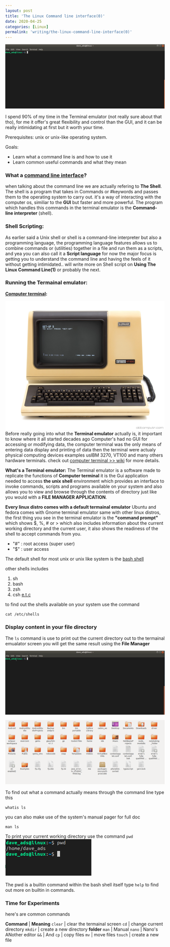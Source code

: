 ```yaml
---
layout: post
title: 'The Linux Command line interface(0)'
date: 2020-04-25
categories: [Linux]
permalink: 'writing/the-linux-command-line-interface(0)'
---
```


![cmd](/assets/gifs/cmd(0).gif)

I spend 90% of my time in the Terminal emulator (not really sure about that tho), for me it offer's great flexibility and control than the GUI, and it can be really intimidating at first but it worth your time.


Prerequisites: unix or unix-like operating system.

Goals:

* Learn what a command line is and how to use it
* Learn common useful commands and what they mean


### What a [command line interface](https://en.wikipedia.org/wiki/Command-line_interface)?

when talking about the command line we are actually refering to **The Shell**. The shell is a program that takes in Commands or #keywords and passes them to the operating system to carry out. it's a way of interacting with the computer os, similiar to the **GUI** but faster and more powerful. The program which handles this commands in the terminal emulator is the **Command-line interpreter** (shell). 


### Shell Scripting:
 
As earlier said a Unix shell or shell is a command-line interpreter but also a programming language, the programming language features allows us to combine commands or (utilities) together in a file and run them as a scripts, and yea you can also call it a **Script language** for now the major focus is getting you to understand the command line and having the feels of it without getting intimidated.. will write more on Shell script on **Using The Linux Command Line(1)** or probably the next.


### Running the Termainal emulator:

**[Computer terminal](https://en.wikipedia.org/wiki/Computer_terminal):**<br>

![Computer_terminal](/assets/images/terminal.png)<br>
Before really going into what the **Terminal emulator** actually is, it important to know where it all started decades ago Computer's had no GUI for accessing or modifying data, the computer terminal was the only means of entering data display and printing of data then the terminal were actualy physical computing devices examples usIBM 3270, VT100 and many others hardware terminals. check out [computer terminal >> wiki](https://en.wikipedia.org/wiki/Computer_terminal) for more details. 


**What's a Terminal emulator:**
The Terminal emulator is a software made to replicate the functions of **Computer terminal** it is the Gui application needed to access **the unix shell** environment which provides an interface to invoke commands, scripts and programs available on your system and also allows you to view and browse through the contents of directory just like you would with a **FILE MANAGER APPLICATION**. 


**Every linux distro comes with a default termainal emulator** Ubuntu and fedora comes with Gnome terminal emulator same with other linux distros,
the first thing you see in the terminal emulator is the **"command prompt"** which shows  $, %, # or > which also includes information about the current working directory and the current user, it also shows the readiness of the shell to accept commands from you. 

* "#" : root access (super user)
* "$" : user access

The default shell for most unix or unix like system is the [bash shell](https://en.wikipedia.org/wiki/Bash_(Unix_shell)) 

other shells includes

1. sh 
2. bash 
3. zsh 
4. csh [e.t.c](https://en.wikipedia.org/wiki/Shell_(computing))

to find out the shells available on your system use the command 

```````````````
cat /etc/shells

```````````````

### Display content in your file directory 
The ```ls``` command is use to print out the current directory out to the termainal emualator screen you will get the same result using the **File Manager** 

![ls_cmd](/assets/gifs/ls_cmd.gif)

![file_manager](/assets/images/file_m.png)

To find out what a command actually means through the command line type this

```
whatis ls
```

you can also make use of the system's manual pager for full doc

```
man ls
```

To print your current working directory use the command ```pwd``` 
![pwd](/assets/images/pwd.png)<br><br>
The pwd is a builtin command within the bash shell itself type ```help``` to find out more on builtin in commands.<br>

 
### Time for Experiments
here's are common commands

**Command** | **Meaning** 
```clear``` | clear the termainal screen
```cd```    | change current directory
```mkdir``` | create a new directory **folder**
```man```   | Manual
```nano```  | Nano's ANother editor
```&&```    | And
```cp```    | copy files
```mv```    | move files
```touch``` | create a new file



